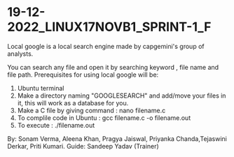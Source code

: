 # 19-12-2022_LINUX17NOVB1_SPRINT-1_F

Local google is a local search engine made by capgemini's group of analysts.

You can search any file and open it by searching keyword , file name and file path.
Prerequisites for using local google will be:
1. Ubuntu terminal
2. Make a directory naming "GOOGLESEARCH" and add/move your files in it, this will work as a database for you.
3. Make a C file by giving command : nano filename.c
4. To complile code in Ubuntu : gcc filename.c -o filename.out
5. To execute : ./filename.out

By: Sonam Verma, Aleena Khan, Pragya Jaiswal, Priyanka Chanda,Tejaswini Derkar, Priti Kumari.
Guide: Sandeep Yadav (Trainer)
